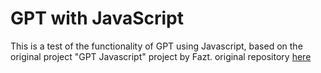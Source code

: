 # GPT with JavaScript

This is a test of the functionality of GPT using Javascript, based on the original project "GPT Javascript" project by Fazt. original repository [here](https://github.com/fazt/gpt-javascript)
